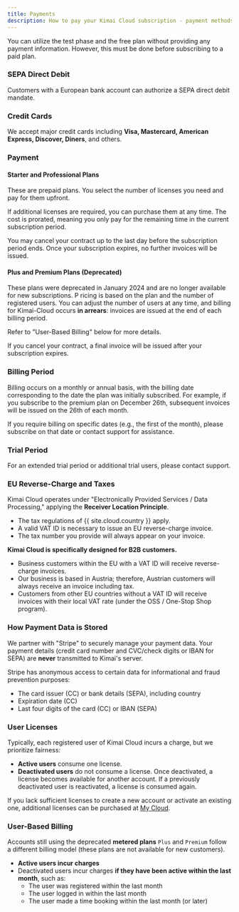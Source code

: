 ```yaml
---
title: Payments
description: How to pay your Kimai Cloud subscription - payment methods, billing period, trial period and more
---
```


You can utilize the test phase and the free plan without providing any payment information. However, this must be done before subscribing to a paid plan.

### SEPA Direct Debit

Customers with a European bank account can authorize a SEPA direct debit mandate.

### Credit Cards

We accept major credit cards including **Visa, Mastercard, American Express, Discover, Diners**, and others.

### Payment

#### Starter and Professional Plans

These are prepaid plans. You select the number of licenses you need and pay for them upfront.

If additional licenses are required, you can purchase them at any time. The cost is prorated, meaning you only pay for the remaining time in the current subscription period.

You may cancel your contract up to the last day before the subscription period ends. Once your subscription expires, no further invoices will be issued.

#### Plus and Premium Plans (Deprecated)

These plans were deprecated in January 2024 and are no longer available for new subscriptions. P
ricing is based on the plan and the number of registered users. 
You can adjust the number of users at any time, and billing for Kimai-Cloud occurs **in arrears**: invoices are issued at the end of each billing period.

Refer to "User-Based Billing" below for more details.

If you cancel your contract, a final invoice will be issued after your subscription expires.

### Billing Period

Billing occurs on a monthly or annual basis, with the billing date corresponding to the date the plan was initially subscribed. 
For example, if you subscribe to the premium plan on December 26th, subsequent invoices will be issued on the 26th of each month.

If you require billing on specific dates (e.g., the first of the month), please subscribe on that date or contact support for assistance.

### Trial Period

For an extended trial period or additional trial users, please contact support.

### EU Reverse-Charge and Taxes

Kimai Cloud operates under "Electronically Provided Services / Data Processing," applying the **Receiver Location Principle**.

- The tax regulations of {{ site.cloud.country }} apply.
- A valid VAT ID is necessary to issue an EU reverse-charge invoice.
- The tax number you provide will always appear on your invoice.

**Kimai Cloud is specifically designed for B2B customers.**

- Business customers within the EU with a VAT ID will receive reverse-charge invoices.
- Our business is based in Austria; therefore, Austrian customers will always receive an invoice including tax.
- Customers from other EU countries without a VAT ID will receive invoices with their local VAT rate (under the OSS / One-Stop Shop program).

### How Payment Data is Stored

We partner with "Stripe" to securely manage your payment data. Your payment details (credit card number and CVC/check digits or IBAN for SEPA) are **never** transmitted to Kimai's server.

Stripe has anonymous access to certain data for informational and fraud prevention purposes:
- The card issuer (CC) or bank details (SEPA), including country
- Expiration date (CC)
- Last four digits of the card (CC) or IBAN (SEPA)

### User Licenses

Typically, each registered user of Kimai Cloud incurs a charge, but we prioritize fairness:

- **Active users** consume one license.
- **Deactivated users** do not consume a license. Once deactivated, a license becomes available for another account. If a previously deactivated user is reactivated, a license is consumed again.

If you lack sufficient licenses to create a new account or activate an existing one, additional licenses can be purchased at [My Cloud](https://www.kimai.cloud/my-cloud/).

### User-Based Billing

Accounts still using the deprecated **metered plans** `Plus` and `Premium` follow a different billing model (these plans are not available for new customers).

- **Active users incur charges**
- Deactivated users incur charges **if they have been active within the last month**, such as:
    - The user was registered within the last month
    - The user logged in within the last month
    - The user made a time booking within the last month (or later)
